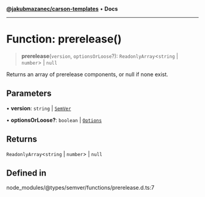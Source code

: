 [**@jakubmazanec/carson-templates**](../../../README.md) • **Docs**

---

# Function: prerelease()

> **prerelease**(`version`, `optionsOrLoose`?): `ReadonlyArray`\<`string` \| `number`\> \| `null`

Returns an array of prerelease components, or null if none exist.

## Parameters

• **version**: `string` \| [`SemVer`](../classes/SemVer.md)

• **optionsOrLoose?**: `boolean` \| [`Options`](../interfaces/Options.md)

## Returns

`ReadonlyArray`\<`string` \| `number`\> \| `null`

## Defined in

node_modules/@types/semver/functions/prerelease.d.ts:7
